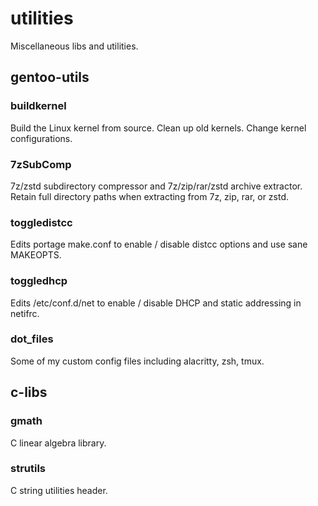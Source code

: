 # utilities
Miscellaneous libs and utilities.

## gentoo-utils
### buildkernel
Build the Linux kernel from source. Clean up old kernels. Change kernel configurations.
### 7zSubComp
7z/zstd subdirectory compressor and 7z/zip/rar/zstd archive extractor.
Retain full directory paths when extracting from 7z, zip, rar, or zstd.
### toggledistcc
Edits portage make.conf to enable / disable distcc options and use sane MAKEOPTS.
### toggledhcp
Edits /etc/conf.d/net to enable / disable DHCP and static addressing in netifrc.
### dot_files
Some of my custom config files including alacritty, zsh, tmux.
## c-libs
### gmath
C linear algebra library.
### strutils
C string utilities header.


